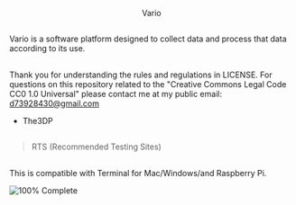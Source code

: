 <p align="center"> Vario

##
Vario is a software platform designed to collect data and
process that data according to its use. 
##
Thank you for understanding the rules and regulations in LICENSE.
For questions on this repository related to the "Creative Commons Legal Code
CC0 1.0 Universal" please contact me at my public email:
d73928430@gmail.com

- The3DP
##
>RTS (Recommended Testing Sites)
##
This is compatible with Terminal for Mac/Windows/and Raspberry Pi.

![100% Complete](https://img.shields.io/badge/Progress-100%25-brightgreen)
